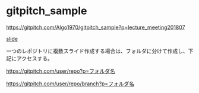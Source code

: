 # gitpitch_sample

https://gitpitch.com/Algo1970/gitpitch_sample?p=lecture_meeting201807

[slide](https://gitpitch.com/Algo1970/gitpitch_sample?p=lecture_meeting201807#)  


一つのレポジトリに複数スライド作成する場合は、フォルダに分けて作成し、下記にアクセスする。

https://gitpitch.com/user/repo?p=フォルダ名

https://gitpitch.com/user/repo/branch?p=フォルダ名
